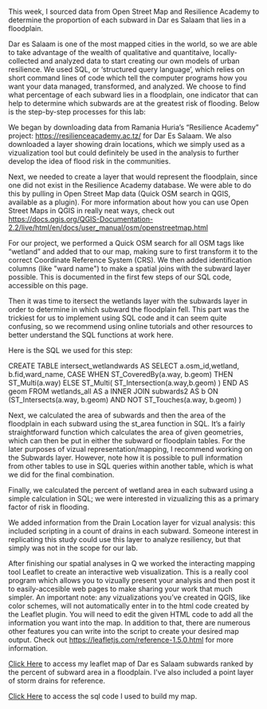 This week, I sourced data from Open Street Map and Resilience Academy to determine the proportion of each subward in Dar es Salaam that lies in a floodplain.

Dar es Salaam is one of the most mapped cities in the world, so we are able to take advantage of the wealth of qualitative and quantitaive, locally-collected and analyzed data to start creating our own models of urban resilience. We used SQL, or ‘structured query language’, which relies on short command lines of code which tell the computer programs how you want your data managed, transformed, and analyzed. We choose to find what percentage of each subward lies in a floodplain, one indicator that can help to determine which subwards are at the greatest risk of flooding. Below is the step-by-step processes for this lab:

We began by downloading data from Ramania Huria’s “Resilience Academy” project: https://resilienceacademy.ac.tz/ for Dar Es Salaam. We also downloaded a layer showing drain locations, which we simply used as a vizualization tool but could definitely be used in the analysis to further develop the idea of flood risk in the communities.

Next, we needed to create a layer that would represent the floodplain, since one did not exist in the Resilience Academy database. We were able to do this by pulling in Open Street Map data (Quick OSM search in QGIS, available as a plugin). For more information about how you can use Open Street Maps in QGIS in really neat ways, check out https://docs.qgis.org/QGIS-Documentation-2.2/live/html/en/docs/user_manual/osm/openstreetmap.html

For our project, we performed a Quick OSM search for all OSM tags like “wetland” and added that to our map, making sure to first transform it to the correct Coordinate Reference System (CRS). We then added identification columns (like "ward name") to make a spatial joins with the subward layer possible. This is documented in the first few steps of our SQL code, accessible on this page.

Then it was time to itersect the wetlands layer with the subwards layer in order to determine in which subward the floodplain fell. This part was the trickiest for us to implement using SQL code and it can seem quite confusing, so we recommend using online tutorials and other resources to better understand the SQL functions at work here.

Here is the SQL we used for this step:

CREATE TABLE intersect_wetlandwards AS 
SELECT a.osm_id,wetland, b.fid,ward_name,
CASE
WHEN ST_CoveredBy(a.way, b.geom)
THEN ST_Multi(a.way)
ELSE
ST_Multi( ST_Intersection(a.way,b.geom) ) END AS geom
FROM wetlands_all AS a
INNER JOIN subwards2 AS b
ON (ST_Intersects(a.way, b.geom)
AND NOT ST_Touches(a.way, b.geom) )

Next, we calculated the area of subwards and then the area of the floodplain in each subward using the st_area function in SQL. It’s a fairly straightforward function which calculates the area of given geometries, which can then be put in either the subward or floodplain tables. For the later purposes of vizual representation/mapping, I recommend working on the Subwards layer. However, note how it is possible to pull information from other tables to use in SQL queries within another table, which is what we did for the final combination.

Finally, we calculated the percent of wetland area in each subward using a simple calculation in SQL; we were interested in vizualizing this as a primary factor of risk in flooding.

We added information from the Drain Location layer for vizual analysis: this included scripting in a count of drains in each subward. Someone interest in replicating this study could use this layer to analyze resiliency, but that simply was not in the scope for our lab.

After finishing our spatial analyses in Q we worked the interacting mapping tool Leaflet to create an interactive web visualization. This is a really cool program which allows you to vizually present your analysis and then post it to easily-accesible web pages to make sharing your work that much simpler. An important note: any vizualizations you’ve created in QGIS, like color schemes, will not automatically enter in to the html code created by the Leaflet plugin. You will need to edit the given HTML code to add all the information you want into the map. In addition to that, there are numerous other features you can write into the script to create your desired map output. Check out https://leafletjs.com/reference-1.5.0.html for more information.



[Click Here](NEWdsmmap/index.html) to access my leaflet map of Dar es Salaam subwards ranked by the percent of subward area in a floodplain. I've also included a point layer of storm drains for reference. 

[Click Here](lab06.sql) to access the sql code I used to build my map. 

